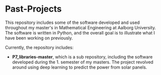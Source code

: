 # Past-Projects

This repository includes some of the software developed and used throughout my master's in Mathematical Engineering at Aalborg University. The software is written in Python, and the overall goal is to illustrate what I have been working on previously.

Currently, the repository includes:
<ul>
  <li> <strong>P7_libraries-master</strong>, which is a sub repository, including the software developed during the 1. semester of my masters. The project revolved around using deep learning to predict the power from solar panels.
  
</ul>
